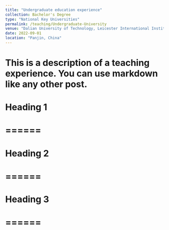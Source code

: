 ```yaml
---
title: "Undergraduate education experience"
collection: Bachelor's Degree
type: "National Key Universities"
permalink: /teaching/Undergraduate-University
venue: "Dalian University of Technology, Leicester International Institute"
date: 2022-09-01
location: "Panjin, China"
---
```



# This is a description of a teaching experience. You can use markdown like any other post.
# 
# Heading 1
# ======
# 
# Heading 2
# ======
# 
# Heading 3
# ======
